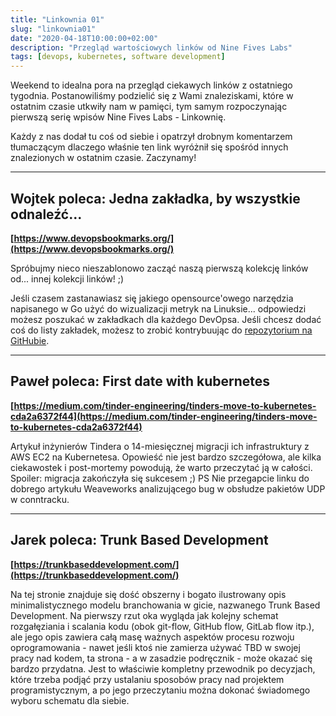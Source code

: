 ```yaml
---
title: "Linkownia 01"
slug: "linkownia01"
date: "2020-04-18T10:00:00+02:00"
description: "Przegląd wartościowych linków od Nine Fives Labs"
tags: [devops, kubernetes, software development]
---
```


Weekend to idealna pora na przegląd ciekawych linków z ostatniego tygodnia. Postanowiliśmy podzielić się z Wami znaleziskami, które w ostatnim czasie utkwiły nam w pamięci, tym samym rozpoczynając pierwszą serię wpisów Nine Fives Labs - Linkownię.

Każdy z nas dodał tu coś od siebie i opatrzył drobnym komentarzem tłumaczącym dlaczego właśnie ten link wyróżnił się spośród innych znalezionych w ostatnim czasie. Zaczynamy!

---

## Wojtek poleca: Jedna zakładka, by wszystkie odnaleźć...

**[https://www.devopsbookmarks.org/](https://www.devopsbookmarks.org/)**

Spróbujmy nieco nieszablonowo zacząć naszą pierwszą kolekcję linków od... innej kolekcji linków! ;)

Jeśli czasem zastanawiasz się jakiego opensource'owego narzędzia napisanego w Go użyć do wizualizacji metryk na Linuksie... odpowiedzi możesz poszukać w zakładkach dla każdego DevOpsa. Jeśli chcesz dodać coś do listy zakładek, możesz to zrobić kontrybuując do [repozytorium na GitHubie](https://github.com/zigsphere/devopsbookmarks.org/).

---

## Paweł poleca: First date with kubernetes

**[https://medium.com/tinder-engineering/tinders-move-to-kubernetes-cda2a6372f44](https://medium.com/tinder-engineering/tinders-move-to-kubernetes-cda2a6372f44)**

Artykuł inżynierów Tindera o 14-miesięcznej migracji ich infrastruktury z AWS EC2 na Kubernetesa. Opowieść nie jest bardzo szczegółowa, ale kilka ciekawostek i post-mortemy powodują, że warto przeczytać ją w całości. Spoiler: migracja zakończyła się sukcesem ;) PS Nie przegapcie linku do dobrego artykułu Weaveworks analizującego bug w obsłudze pakietów UDP w conntracku.

---

## Jarek poleca: Trunk Based Development

**[https://trunkbaseddevelopment.com/](https://trunkbaseddevelopment.com/)**

Na tej stronie znajduje się dość obszerny i bogato ilustrowany opis minimalistycznego modelu branchowania w gicie, nazwanego Trunk Based Development. Na pierwszy rzut oka wygląda jak kolejny schemat rozgałęziania i scalania kodu (obok git-flow, GitHub flow, GitLab flow itp.), ale jego opis zawiera całą masę ważnych aspektów procesu rozwoju oprogramowania - nawet jeśli ktoś nie zamierza używać TBD w swojej pracy nad kodem, ta strona - a w zasadzie podręcznik - może okazać się bardzo przydatna. Jest to właściwie kompletny przewodnik po decyzjach, które trzeba podjąć przy ustalaniu sposobów pracy nad projektem programistycznym, a po jego przeczytaniu można dokonać świadomego wyboru schematu dla siebie.
